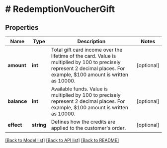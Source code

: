 # # RedemptionVoucherGift

## Properties

Name | Type | Description | Notes
------------ | ------------- | ------------- | -------------
**amount** | **int** | Total gift card income over the lifetime of the card. Value is multiplied by 100 to precisely represent 2 decimal places. For example, $100 amount is written as 10000. | [optional]
**balance** | **int** | Available funds. Value is multiplied by 100 to precisely represent 2 decimal places. For example, $100 amount is written as 10000. | [optional]
**effect** | **string** | Defines how the credits are applied to the customer&#39;s order. | [optional]

[[Back to Model list]](../../README.md#models) [[Back to API list]](../../README.md#endpoints) [[Back to README]](../../README.md)
